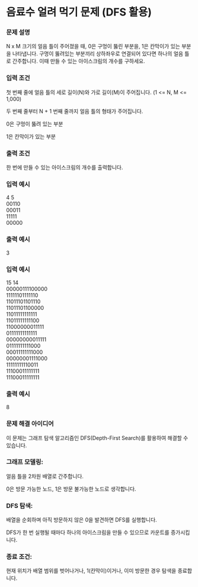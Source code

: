 # 음료수 얼려 먹기 문제 (DFS 활용)

### 문제 설명

N x M 크기의 얼음 틀이 주어졌을 때, 0은 구멍이 뚫린 부분을, 1은 칸막이가 있는 부분을 나타냅니다. 구멍이 뚫려있는 부분끼리 상하좌우로 연결되어 있다면 하나의 얼음 틀로 간주합니다. 이때 만들 수 있는 아이스크림의 개수를 구하세요.

### 입력 조건

첫 번째 줄에 얼음 틀의 세로 길이(N)와 가로 길이(M)이 주어집니다. (1 <= N, M <= 1,000)

두 번째 줄부터 N + 1 번째 줄까지 얼음 틀의 형태가 주어집니다.

0은 구멍이 뚫려 있는 부분

1은 칸막이가 있는 부분

### 출력 조건

한 번에 만들 수 있는 아이스크림의 개수를 출력합니다.

### 입력 예시

4 5<br>
00110<br>
00011<br>
11111<br>
00000<br>

### 출력 예시

3

### 입력 예시

15 14<br>
00000111100000<br>
11111101111110<br>
11011101101110<br>
11011101100000<br>
11011111111111<br>
11011111111100<br>
11000000011111<br>
01111111111111<br>
00000000011111<br>
01111111111000<br>
00011111111000<br>
00000001111000<br>
11111111110011<br>
11100011111111<br>
11100011111111<br>

### 출력 예시

8

### 문제 해결 아이디어

이 문제는 그래프 탐색 알고리즘인 DFS(Depth-First Search)를 활용하여 해결할 수 있습니다.

### 그래프 모델링:

얼음 틀을 2차원 배열로 간주합니다.

0은 방문 가능한 노드, 1은 방문 불가능한 노드로 생각합니다.

### DFS 탐색:

배열을 순회하며 아직 방문하지 않은 0을 발견하면 DFS를 실행합니다.

DFS가 한 번 실행될 때마다 하나의 아이스크림을 만들 수 있으므로 카운트를 증가시킵니다.

### 종료 조건:

현재 위치가 배열 범위를 벗어나거나, 1(칸막이)이거나, 이미 방문한 경우 탐색을 종료합니다.